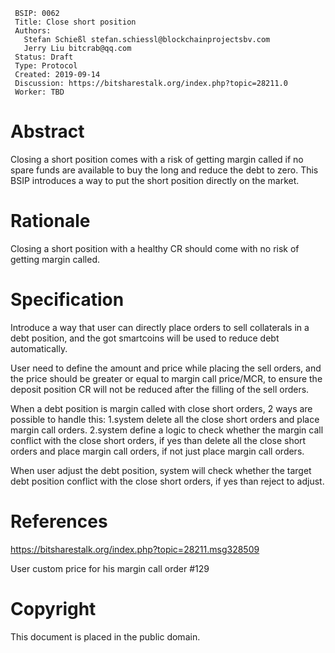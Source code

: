  ```
  BSIP: 0062
  Title: Close short position 
  Authors:
    Stefan Schießl stefan.schiessl@blockchainprojectsbv.com
    Jerry Liu bitcrab@qq.com
  Status: Draft
  Type: Protocol
  Created: 2019-09-14
  Discussion: https://bitsharestalk.org/index.php?topic=28211.0
  Worker: TBD
  ```

# Abstract
Closing a short position comes with a risk of getting margin called if no spare funds are available to buy the long and reduce the debt to zero. This BSIP introduces a way to put the short position directly on the market.

# Rationale
Closing a short position with a healthy CR should come with no risk of getting margin called.

# Specification
Introduce a way that user can directly place orders to sell collaterals in a debt position, and the got smartcoins will be used to reduce debt automatically.

User need to define the amount and price while placing the sell orders, and the price should be greater or equal to margin call price/MCR, to ensure the deposit position CR will not be reduced after the filling of the sell orders.

When a debt position is margin called with close short orders, 2 ways are possible to handle this:
1.system delete all the close short orders and place margin call orders.
2.system define a logic to check whether the margin call conflict with the close short orders, if yes than delete all the close short orders and place margin call orders, if not just place margin call orders.

When user adjust the debt position, system will check whether the target debt position conflict with the close short orders, if yes than reject to adjust.

# References
https://bitsharestalk.org/index.php?topic=28211.msg328509

User custom price for his margin call order #129

# Copyright
This document is placed in the public domain.
